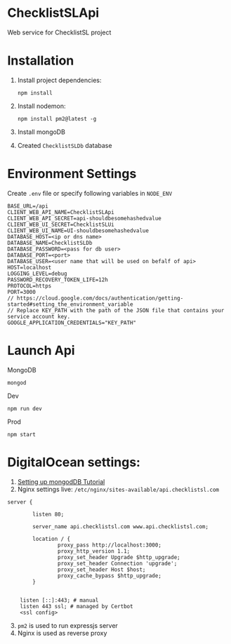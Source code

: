 # ChecklistSLApi

Web service for ChecklistSL project

# Installation 

1. Install project dependencies:

    `npm install`

2. Install nodemon:

    `npm install pm2@latest -g`

3. Install mongoDB

4. Created `ChecklistSLDb` database

# Environment Settings
Create `.env` file or specify following variables in `NODE_ENV`

```
BASE_URL=/api
CLIENT_WEB_API_NAME=ChecklistSLApi
CLIENT_WEB_API_SECRET=api-shouldbesomehashedvalue
CLIENT_WEB_UI_SECRET=ChecklistSLUi
CLIENT_WEB_UI_NAME=UI-shouldbesomehashedvalue
DATABASE_HOST=<ip or dns name>
DATABASE_NAME=ChecklistSLDb
DATABASE_PASSWORD=<pass for db user>
DATABASE_PORT=<port>
DATABASE_USER=<user name that will be used on befalf of api>
HOST=localhost
LOGGING_LEVEL=debug
PASSWORD_RECOVERY_TOKEN_LIFE=12h
PROTOCOL=https
PORT=3000
// https://cloud.google.com/docs/authentication/getting-started#setting_the_environment_variable
// Replace KEY_PATH with the path of the JSON file that contains your service account key.
GOOGLE_APPLICATION_CREDENTIALS="KEY_PATH"
```

# Launch Api

MongoDB

`mongod`

Dev

`npm run dev`

Prod

`npm start`

# DigitalOcean settings:
1. [Setting up mongodDB Tutorial](https://www.digitalocean.com/community/tutorials/how-to-configure-remote-access-for-mongodb-on-ubuntu-20-04)
2. Nginx settings live: `/etc/nginx/sites-available/api.checklistsl.com`

```
server {

        listen 80;

        server_name api.checklistsl.com www.api.checklistsl.com;

        location / {
                proxy_pass http://localhost:3000;
                proxy_http_version 1.1;
                proxy_set_header Upgrade $http_upgrade;
                proxy_set_header Connection 'upgrade';
                proxy_set_header Host $host;
                proxy_cache_bypass $http_upgrade;
        }


    listen [::]:443; # manual
    listen 443 ssl; # managed by Certbot
    <ssl config>
```
3. `pm2` is used to run expressjs server
4. Nginx is used as reverse proxy

